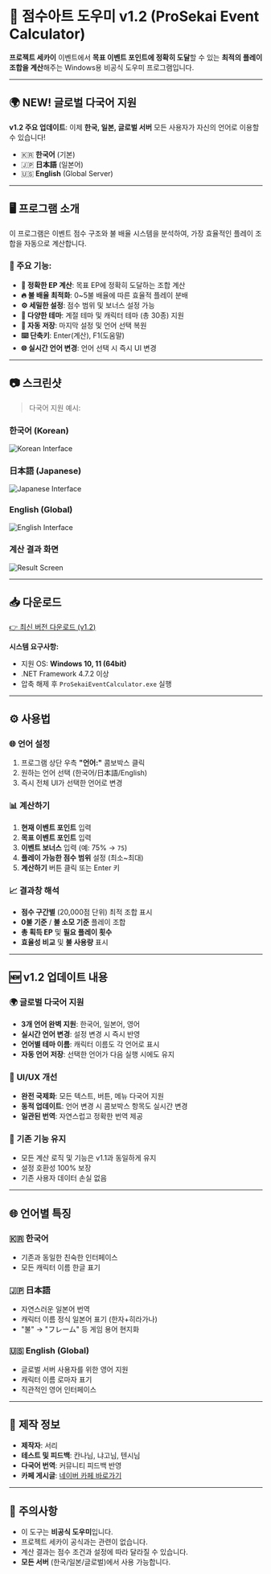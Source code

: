 # 🎯 점수아트 도우미 v1.2 (ProSekai Event Calculator)
**프로젝트 세카이** 이벤트에서 **목표 이벤트 포인트에 정확히 도달**할 수 있는 **최적의 플레이 조합을 계산**해주는 Windows용 비공식 도우미 프로그램입니다.

---

## 🌍 **NEW! 글로벌 다국어 지원**
**v1.2 주요 업데이트**: 이제 **한국, 일본, 글로벌 서버** 모든 사용자가 자신의 언어로 이용할 수 있습니다!
- 🇰🇷 **한국어** (기본)
- 🇯🇵 **日本語** (일본어) 
- 🇺🇸 **English** (Global Server)

---

## 🖥️ 프로그램 소개
이 프로그램은 이벤트 점수 구조와 불 배율 시스템을 분석하여, 가장 효율적인 플레이 조합을 자동으로 계산합니다.

### 🔧 주요 기능:
- **🎯 정확한 EP 계산**: 목표 EP에 정확히 도달하는 조합 계산
- **🔥 불 배율 최적화**: 0~5불 배율에 따른 효율적 플레이 분배
- **⚙️ 세밀한 설정**: 점수 범위 및 보너스 설정 가능
- **🎨 다양한 테마**: 계절 테마 및 캐릭터 테마 (총 30종) 지원
- **💾 자동 저장**: 마지막 설정 및 언어 선택 복원
- **⌨️ 단축키**: Enter(계산), F1(도움말)
- **🌐 실시간 언어 변경**: 언어 선택 시 즉시 UI 변경

---

## 📷 스크린샷
> 다국어 지원 예시:

### 한국어 (Korean)
![Korean Interface](Main_kr.png)

### 日本語 (Japanese) 
![Japanese Interface](Main_jp.png)

### English (Global)
![English Interface](Main_en.png)

### 계산 결과 화면
![Result Screen](Result.png)

---

## 📥 다운로드
[👉 최신 버전 다운로드 (v1.2)](https://github.com/serveman/ProjectSekaiScoreArtHelper/releases/latest/download/ProSekaiEventCalculator_v1.2.zip)

**시스템 요구사항:**
- 지원 OS: **Windows 10, 11 (64bit)**
- .NET Framework 4.7.2 이상
- 압축 해제 후 `ProSekaiEventCalculator.exe` 실행

---

## ⚙️ 사용법

### 🌐 언어 설정
1. 프로그램 상단 우측 **"언어:"** 콤보박스 클릭
2. 원하는 언어 선택 (한국어/日本語/English)
3. 즉시 전체 UI가 선택한 언어로 변경

### 📊 계산하기
1. **현재 이벤트 포인트** 입력  
2. **목표 이벤트 포인트** 입력  
3. **이벤트 보너스** 입력 (예: 75% → `75`)  
4. **플레이 가능한 점수 범위** 설정 (최소~최대)
5. **계산하기** 버튼 클릭 또는 Enter 키

### 📈 결과창 해석
- **점수 구간별** (20,000점 단위) 최적 조합 표시
- **0불 기준** / **불 소모 기준** 플레이 조합
- **총 획득 EP** 및 **필요 플레이 횟수**
- **효율성 비교** 및 **불 사용량** 표시

---

## 🆕 v1.2 업데이트 내용

### 🌍 **글로벌 다국어 지원**
- **3개 언어 완벽 지원**: 한국어, 일본어, 영어
- **실시간 언어 변경**: 설정 변경 시 즉시 반영
- **언어별 테마 이름**: 캐릭터 이름도 각 언어로 표시
- **자동 언어 저장**: 선택한 언어가 다음 실행 시에도 유지

### 🎨 **UI/UX 개선**
- **완전 국제화**: 모든 텍스트, 버튼, 메뉴 다국어 지원
- **동적 업데이트**: 언어 변경 시 콤보박스 항목도 실시간 변경
- **일관된 번역**: 자연스럽고 정확한 번역 제공

### 🔧 **기존 기능 유지**
- 모든 계산 로직 및 기능은 v1.1과 동일하게 유지
- 설정 호환성 100% 보장
- 기존 사용자 데이터 손실 없음

---

## 🌐 언어별 특징

### 🇰🇷 **한국어**
- 기존과 동일한 친숙한 인터페이스
- 모든 캐릭터 이름 한글 표기

### 🇯🇵 **日本語**  
- 자연스러운 일본어 번역
- 캐릭터 이름 정식 일본어 표기 (한자+히라가나)
- "불" → "フレーム" 등 게임 용어 현지화

### 🇺🇸 **English (Global)**
- 글로벌 서버 사용자를 위한 영어 지원
- 캐릭터 이름 로마자 표기
- 직관적인 영어 인터페이스

---

## 🤖 제작 정보
- **제작자**: 서리
- **테스트 및 피드백**: 칸나님, 냐고님, 텐시님
- **다국어 번역**: 커뮤니티 피드백 반영
- **카페 게시글**: [네이버 카페 바로가기](https://cafe.naver.com/pjsekai/675683)

---

## 📌 주의사항
- 이 도구는 **비공식 도우미**입니다.
- 프로젝트 세카이 공식과는 관련이 없습니다.
- 계산 결과는 점수 조건과 설정에 따라 달라질 수 있습니다.
- **모든 서버** (한국/일본/글로벌)에서 사용 가능합니다.
